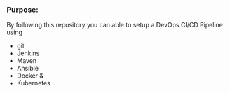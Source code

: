 

### Purpose:
By following this repository you can able to setup a DevOps CI/CD Pipeline using
- git
- Jenkins
- Maven
- Ansible
- Docker &
- Kubernetes

